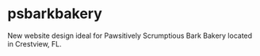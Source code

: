 # psbarkbakery
New website design ideal for Pawsitively Scrumptious Bark Bakery located in Crestview, FL. 

